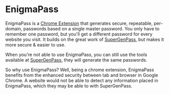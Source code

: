 EnigmaPass
===============

EnigmaPass is a [Chrome Extension](https://chrome.google.com/webstore/detail/bgkipgfgpifliinhbnfoaafgdeemodoi) that generates secure, repeatable, per-domain, passwords based on a single master password. You only have to remember one password, but you'll get a different password for every website you visit. It builds on the great work of [SuperGenPass](http://supergenpass.com), but makes it more secure & easier to use.

When you're not able to use EnigmaPass, you can still use the tools available at [SuperGenPass](http://supergenpass.com), they will generate the same passwords.

So why use EnigmaPass? Well, being a chrome extension, EnigmaPass benefits from the enhanced security between tab and browser in Google Chrome. A website would not be able to detect any information placed in EnigmaPass, which they may be able to with SuperGenPass.
